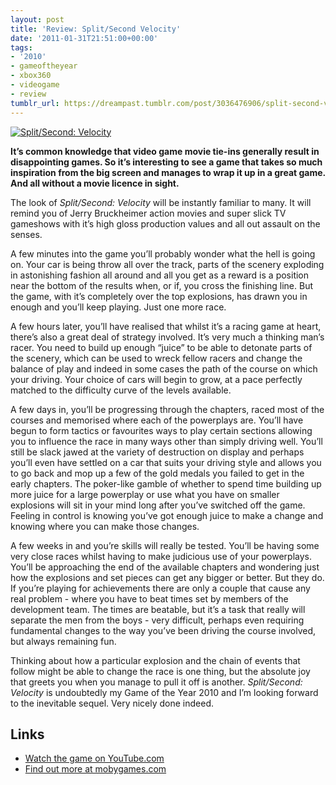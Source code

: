 ```yaml
---
layout: post
title: 'Review: Split/Second Velocity'
date: '2011-01-31T21:51:00+00:00'
tags:
- '2010'
- gameoftheyear
- xbox360
- videogame
- review
tumblr_url: https://dreampast.tumblr.com/post/3036476906/split-second-velocity
---
```

[![Split/Second: Velocity](https://64.media.tumblr.com/tumblr_lfwnqqhjQ31qbfpni.jpg)](http://dreampast.tumblr.com/post/3036476906/split-second-velocity)

**It’s common knowledge that video game movie tie-ins generally result in disappointing games. So it’s interesting to see a game that takes so much inspiration from the big screen and manages to wrap it up in a great game. And all without a movie licence in sight.**

The look of _Split/Second: Velocity_ will be instantly familiar to many. It will remind you of Jerry Bruckheimer action movies and super slick TV gameshows with it’s high gloss production values and all out assault on the senses.

A few minutes into the game you’ll probably wonder what the hell is going on. Your car is being throw all over the track, parts of the scenery exploding in astonishing fashion all around and all you get as a reward is a position near the bottom of the results when, or if, you cross the finishing line. But the game, with it’s completely over the top explosions, has drawn you in enough and you’ll keep playing. Just one more race.

A few hours later, you’ll have realised that whilst it’s a racing game at heart, there’s also a great deal of strategy involved. It’s very much a thinking man’s racer. You need to build up enough “juice” to be able to detonate parts of the scenery, which can be used to wreck fellow racers and change the balance of play and indeed in some cases the path of the course on which your driving. Your choice of cars will begin to grow, at a pace perfectly matched to the difficulty curve of the levels available.

A few days in, you’ll be progressing through the chapters, raced most of the courses and memorised where each of the powerplays are. You’ll have begun to form tactics or favourites ways to play certain sections allowing you to influence the race in many ways other than simply driving well. You’ll still be slack jawed at the variety of destruction on display and perhaps you’ll even have settled on a car that suits your driving style and allows you to go back and mop up a few of the gold medals you failed to get in the early chapters. The poker-like gamble of whether to spend time building up more juice for a large powerplay or use what you have on smaller explosions will sit in your mind long after you’ve switched off the game. Feeling in control is knowing you’ve got enough juice to make a change and knowing where you can make those changes.

A few weeks in and you’re skills will really be tested. You’ll be having some very close races whilst having to make judicious use of your powerplays. You’ll be approaching the end of the available chapters and wondering just how the explosions and set pieces can get any bigger or better. But they do. If you’re playing for achievements there are only a couple that cause any real problem - where you have to beat times set by members of the development team. The times are beatable, but it’s a task that really will separate the men from the boys - very difficult, perhaps even requiring fundamental changes to the way you’ve been driving the course involved, but always remaining fun.

Thinking about how a particular explosion and the chain of events that follow might be able to change the race is one thing, but the absolute joy that greets you when you manage to pull it off is another. _Split/Second: Velocity_ is undoubtedly my Game of the Year 2010 and I’m looking forward to the inevitable sequel. Very nicely done indeed.

## Links

- [Watch the game on YouTube.com](http://www.youtube.com/watch?v=3IViDE0YmKM)
- [Find out more at mobygames.com](http://www.mobygames.com/game/splitsecond)
